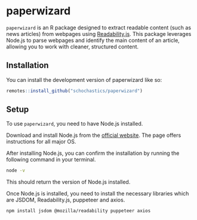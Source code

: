 
# paperwizard

<!-- badges: start -->
<!-- badges: end -->

`paperwizard` is an R package designed to extract readable content (such as news
articles) from webpages using
[Readability.js](https://github.com/mozilla/readability). This package leverages
Node.js to parse webpages and identify the main content of an article, allowing
you to work with cleaner, structured content.

## Installation

You can install the development version of paperwizard like so:

``` r
remotes::install_github("schochastics/paperwizard")
```

## Setup

To use `paperwizard`, you need to have Node.js installed. 

Download and install Node.js from the [official
website](https://nodejs.org/en/download/package-manager). The page offers
instructions for all major OS.

After installing Node.js, you can confirm the installation by running the
following command in your terminal.
```bash
node -v
```

This should return the version of Node.js installed.

Once Node.js is installed, you need to install the necessary libraries which are
JSDOM, Readability.js, puppeteer and axios.

```bash
npm install jsdom @mozilla/readability puppeteer axios
```